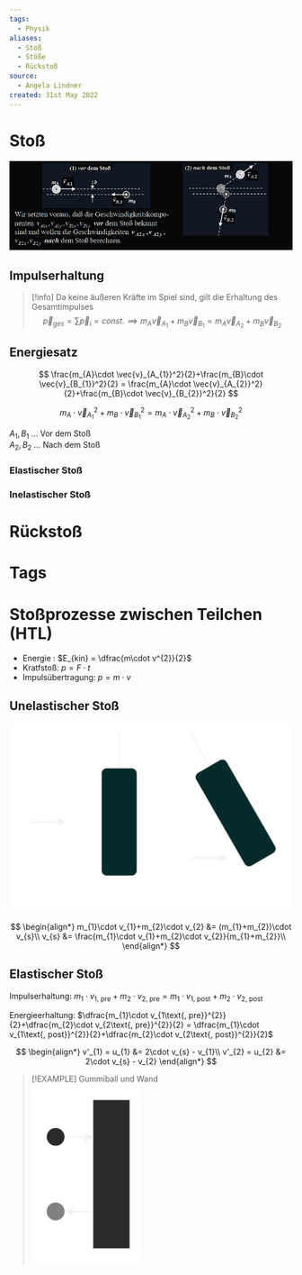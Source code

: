 ```yaml
---
tags:
  - Physik
aliases:
  - Stoß
  - Stöße
  - Rückstoß
source:
  - Angela Lindner
created: 31st May 2022
---
```


# Stoß

![](assets/Pasted%20image%2020240124235139.png)

## Impulserhaltung

> [!info] Da keine äußeren Kräfte im Spiel sind, gilt die Erhaltung des Gesamtimpulses  
> $$\vec{p}_{ges} = \sum \vec{p}_{i}=const. \implies m_{A}\vec{v}_{A_{1}}+m_{B}\vec{v}_{B_{1}}=m_{A}\vec{v}_{A_{2}}+m_{B}\vec{v}_{B_{2}}$$


## Energiesatz

$$
\frac{m_{A}\cdot \vec{v}_{A_{1}}^2}{2}+\frac{m_{B}\cdot \vec{v}_{B_{1}}^2}{2} = \frac{m_{A}\cdot \vec{v}_{A_{2}}^2}{2}+\frac{m_{B}\cdot \vec{v}_{B_{2}}^2}{2}
$$

$$
m_{A}\cdot \vec{v}_{A_{1}}^2+m_{B}\cdot \vec{v}_{B_{1}}^2 = m_{A}\cdot \vec{v}_{A_{2}}^2 +m_{B}\cdot \vec{v}_{B_{2}}^2
$$

$A_{1}, B_{1}$ … Vor dem Stoß  
$A_{2}, B_{2}$ … Nach dem Stoß

### Elastischer Stoß

### Inelastischer Stoß

# Rückstoß

# Tags

# Stoßprozesse zwischen Teilchen (HTL)

- Energie : $E_{kin} = \dfrac{m\cdot v^{2}}{2}$
- Kratfstoß: $p = F\cdot t$
- Impulsübertragung: $p = m\cdot v$

## Unelastischer Stoß

![Unelastischer_stoss](assets/Unelastischer_stoss.svg)

$$
\begin{align*}
m_{1}\cdot v_{1}+m_{2}\cdot v_{2} &= (m_{1}+m_{2})\cdot v_{s}\\
v_{s} &= \frac{m_{1}\cdot v_{1}+m_{2}\cdot v_{2}}{m_{1}+m_{2}}\\
\end{align*}
$$

## Elastischer Stoß

Impulserhaltung: $m_{1}\cdot v_{1\text{, pre}}+m_{2}\cdot v_{2\text{, pre}} = m_{1}\cdot v_{1\text{, post}}+m_{2}\cdot v_{2\text{, post}}$

Energieerhaltung: $\dfrac{m_{1}\cdot v_{1\text{, pre}}^{2}}{2}+\dfrac{m_{2}\cdot v_{2\text{, pre}}^{2}}{2} = \dfrac{m_{1}\cdot v_{1\text{, post}}^{2}}{2}+\dfrac{m_{2}\cdot v_{2\text{, post}}^{2}}{2}$

$$
\begin{align*}
v'_{1} = u_{1} &= 2\cdot v_{s} - v_{1}\\
v'_{2} = u_{2} &= 2\cdot v_{s} - v_{2}
\end{align*}
$$

> [!EXAMPLE] Gummiball und Wand  
![elastischer_stoss1](assets/elastischer_stoss1.svg)